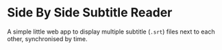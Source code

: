 # Side By Side Subtitle Reader

A simple little web app to display multiple subtitle (`.srt`) files next to each other, synchronised by time.
